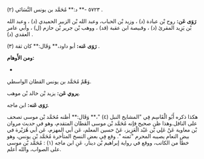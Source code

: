 ٥٧٢٣ -** د:** مُحَمَّد بن يونس النَّسَائي (٢) .

**رَوَى عَن:** روح بْن عبادة (د) ، وزيد بْن الحباب، وعبد الله بْن الزبير الحميدي (د) ، وعبد الله بْن يَزِيد المقرئ (د) ، وقبيصة ابن عقبة (قد) ، ووهب بْن جرير بْن حازم (ل) ، وأبي عامر العقدي (د) .

**رَوَى عَنه:** أبو داود،** وَقَال:** كان ثقة (٣) .

**ومن الأَوهام:**

-

وَهْمٌ مُحَمَّد بن يونس القطان الواسطي.

**يروي عَن:** يزيد بْن خالد بْن موهب.

**رَوَى عَنه:** ابن ماجه.

هكذا ذكره أَبُو الْقَاسِم فِي "المشايخ النبل (٤) "،** وَقَال:** أظنه مُحَمَّد بْن موسى تصحف على الناقل.وهذا ظن صحيح فإنه مُحَمَّد بْن موسى القطان المتقدم، وهو في حديث مروان بْن معاوية عَنْ عَلِي بْن عَبْد الْعَزِيز، عَنْ حسين المعلم، عَن أبي المهزم، عَن أبي هُرَيْرة في بيض النعام يصيبه المحرم "ثمنه ". وقع فِي بعض النسخ المتأخرة مُحَمَّد بْن يونس، وهو خطأ من الكاتب، ووقع في رواية إبراهيم بْن دينار، عَنِ ابن ماجه (١) : مُحَمَّد بْن موسى على الصواب، والله أعلم.